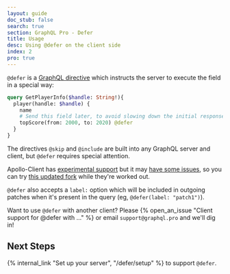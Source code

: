 ```yaml
---
layout: guide
doc_stub: false
search: true
section: GraphQL Pro - Defer
title: Usage
desc: Using @defer on the client side
index: 2
pro: true
---
```



`@defer` is a [GraphQL directive](https://graphql.org/learn/queries/#directives) which instructs the server to execute the field in a special way:

```graphql
query GetPlayerInfo($handle: String!){
  player(handle: $handle) {
    name
    # Send this field later, to avoid slowing down the initial response:
    topScore(from: 2000, to: 2020) @defer
  }
}
```

The directives `@skip` and `@include` are built into any GraphQL server and client, but `@defer` requires special attention.

Apollo-Client has [experimental support](https://www.apollographql.com/docs/react/features/defer-support.html)
but it may [have some issues](https://github.com/apollographql/apollo-client/issues/4484), so you can try [this updated fork](https://github.com/rmosolgo/apollo-client) while they're worked out.

`@defer` also accepts a `label:` option which will be included in outgoing patches when it's present in the query (eg, `@defer(label: "patch1")`).

Want to use `@defer` with another client? Please {% open_an_issue "Client support for @defer with ..." %} or email `support@graphql.pro` and we'll dig in!

## Next Steps

{% internal_link "Set up your server", "/defer/setup" %} to support `@defer`.

